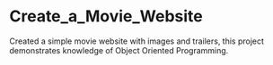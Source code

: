 # Create_a_Movie_Website
Created a simple movie website with images and trailers, this project demonstrates knowledge of Object Oriented Programming.
